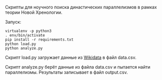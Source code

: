 Скрипты для ноучного поиска династических параллелизмов в рамках теории Новой Хренологии.

Запуск:

```
virtualenv -p python3
. env/bin/activate
pip install -r requirements.txt
python load.py
python analyze.py
```

Скрипт load.py загружает данные из [Wikidata](https://www.wikidata.org/) в файл data.csv.

Скрипт analyze.py берёт данные из файла data.csv и пытается найти параллелизмы. Результаты записывает в файл output.csv.

